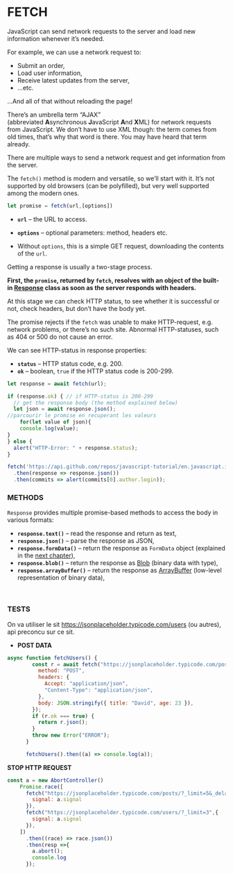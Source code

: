 # FETCH

JavaScript can send network requests to the server and load new information whenever it’s needed.

For example, we can use a network request to:

- Submit an order,
- Load user information,
- Receive latest updates from the server,
- …etc.

…And all of that without reloading the page!

There’s an umbrella term “AJAX” (abbreviated **A**synchronous **J**avaScript **A**nd **X**ML) for network requests from JavaScript. We don’t have to use XML though: the term comes from old times, that’s why that word is there. You may have heard that term already.

There are multiple ways to send a network request and get information from the server.

The `fetch()` method is modern and versatile, so we’ll start with it. It’s not supported by old browsers (can be polyfilled), but very well supported among the modern ones.

```javascript
let promise = fetch(url,[options])
```

- **`url`** – the URL to access.

- **`options`** – optional parameters: method, headers etc.

- Without `options`, this is a simple GET request, downloading the contents of the `url`.

Getting a response is usually a two-stage process.

**First, the `promise`, returned by `fetch`, resolves with an object of the built-in [Response](https://fetch.spec.whatwg.org/#response-class) class as soon as the server responds with headers.**

At this stage we can check HTTP status, to see whether it is successful or not, check headers, but don’t have the body yet.

The promise rejects if the `fetch` was unable to make HTTP-request, e.g. network problems, or there’s no such site. Abnormal HTTP-statuses, such as 404 or 500 do not cause an error.

We can see HTTP-status in response properties:

- **`status`** – HTTP status code, e.g. 200.
- **`ok`** – boolean, `true` if the HTTP status code is 200-299.

```javascript
let response = await fetch(url);

if (response.ok) { // if HTTP-status is 200-299
  // get the response body (the method explained below)
  let json = await response.json();
//parcourir le promise en recuperant les valeurs
    for(let value of json){
    console.log(value);
}
} else {
  alert("HTTP-Error: " + response.status);
}
```

```javascript
fetch('https://api.github.com/repos/javascript-tutorial/en.javascript.info/commits')
  .then(response => response.json())
  .then(commits => alert(commits[0].author.login));
```

### METHODS

`Response` provides multiple promise-based methods to access the body in various formats:

- **`response.text()`** – read the response and return as text,
- **`response.json()`** – parse the response as JSON,
- **`response.formData()`** – return the response as `FormData` object (explained in the [next chapter](https://javascript.info/formdata)),
- **`response.blob()`** – return the response as [Blob](https://javascript.info/blob) (binary data with type),
- **`response.arrayBuffer()`** – return the response as [ArrayBuffer](https://javascript.info/arraybuffer-binary-arrays) (low-level representation of binary data),

    

### TESTS

On va utiliser le sit https://jsonplaceholder.typicode.com/users (ou autres), api preconcu sur ce sit.

- **POST DATA**

```javascript
async function fetchUsers() {
        const r = await fetch("https://jsonplaceholder.typicode.com/posts", {
          method: "POST",
          headers: {
            Accept: "application/json",
            "Content-Type": "application/json",
          },
          body: JSON.stringify({ title: "David", age: 23 }),
        });
        if (r.ok === true) {
          return r.json();
        }
        throw new Error("ERROR");
      }

      fetchUsers().then((a) => console.log(a));
```

**STOP HTTP REQUEST**

```javascript
const a = new AbortController()
    Promise.race([
      fetch("https://jsonplaceholder.typicode.com/posts/?_limit=5&_delay=2000",{
        signal: a.signal
      }),
      fetch("https://jsonplaceholder.typicode.com/users/?_limit=3",{
        signal: a.signal
      }),
    ])
      .then((race) => race.json())
      .then(resp =>{
        a.abort();
        console.log
      });
```
